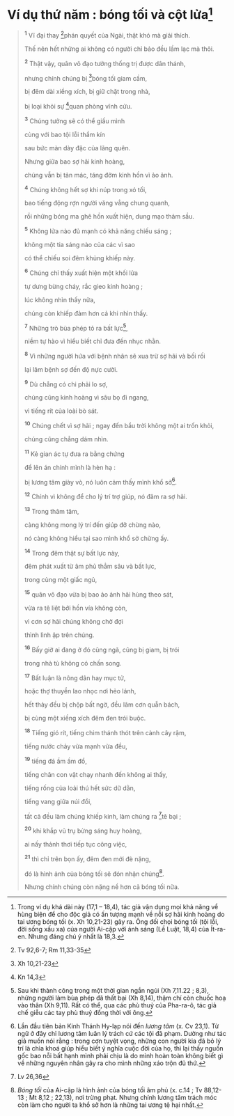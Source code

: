 # Ví dụ thứ năm : bóng tối và cột lửa[^1-39bdc0b5-dd30-4d96-8476-96ea443af22e]

> <sup><b>1</b></sup> Vĩ đại thay [^1@-39bdc0b5-dd30-4d96-8476-96ea443af22e]phán quyết của Ngài, thật khó mà giải thích.
>
> Thế nên hết những ai không có người chỉ bảo đều lầm lạc mà thôi.
>
> <sup><b>2</b></sup> Thật vậy, quân vô đạo tưởng thống trị được dân thánh,
>
> nhưng chính chúng bị [^2@-39bdc0b5-dd30-4d96-8476-96ea443af22e]bóng tối giam cầm,
>
> bị đêm dài xiềng xích, bị giữ chặt trong nhà,
>
> bị loại khỏi sự [^3@-39bdc0b5-dd30-4d96-8476-96ea443af22e]quan phòng vĩnh cửu.
>
> <sup><b>3</b></sup> Chúng tưởng sẽ có thể giấu mình
>
> cùng với bao tội lỗi thầm kín
>
> sau bức màn dày đặc của lãng quên.
>
> Nhưng giữa bao sợ hãi kinh hoàng,
>
> chúng vẫn bị tản mác, táng đởm kinh hồn vì ảo ảnh.
>
> <sup><b>4</b></sup> Chúng không hết sợ khi núp trong xó tối,
>
> bao tiếng động rợn người văng vẳng chung quanh,
>
> rồi những bóng ma ghê hồn xuất hiện, dung mạo thảm sầu.
>
> <sup><b>5</b></sup> Không lửa nào đủ mạnh có khả năng chiếu sáng ;
>
> không một tia sáng nào của các vì sao
>
> có thể chiếu soi đêm khủng khiếp này.
>
> <sup><b>6</b></sup> Chúng chỉ thấy xuất hiện một khối lửa
>
> tự dưng bừng cháy, rắc gieo kinh hoàng ;
>
> lúc không nhìn thấy nữa,
>
> chúng còn khiếp đảm hơn cả khi nhìn thấy.
>
> <sup><b>7</b></sup> Những trò bùa phép tỏ ra bất lực[^2-39bdc0b5-dd30-4d96-8476-96ea443af22e],
>
> niềm tự hào vì hiểu biết chỉ đưa đến nhục nhằn.
>
> <sup><b>8</b></sup> Vì những người hứa với bệnh nhân sẽ xua trừ sợ hãi và bối rối
>
> lại lâm bệnh sợ đến độ nực cười.
>
> <sup><b>9</b></sup> Dù chẳng có chi phải lo sợ,
>
> chúng cũng kinh hoàng vì sâu bọ đi ngang,
>
> vì tiếng rít của loài bò sát.
>
> <sup><b>10</b></sup> Chúng chết vì sợ hãi ; ngay đến bầu trời không một ai trốn khỏi,
>
> chúng cũng chẳng dám nhìn.
>
> <sup><b>11</b></sup> Kẻ gian ác tự đưa ra bằng chứng
>
> để lên án chính mình là hèn hạ :
>
> bị lương tâm giày vò, nó luôn cảm thấy mình khổ sở[^3-39bdc0b5-dd30-4d96-8476-96ea443af22e].
>
> <sup><b>12</b></sup> Chính vì không để cho lý trí trợ giúp, nó đâm ra sợ hãi.
>
> <sup><b>13</b></sup> Trong thâm tâm,
>
> càng không mong lý trí đến giúp đỡ chừng nào,
>
> nó càng không hiểu tại sao mình khổ sở chừng ấy.
>
> <sup><b>14</b></sup> Trong đêm thật sự bất lực này,
>
> đêm phát xuất từ âm phủ thẳm sâu và bất lực,
>
> trong cùng một giấc ngủ,
>
> <sup><b>15</b></sup> quân vô đạo vừa bị bao ảo ảnh hãi hùng theo sát,
>
> vừa ra tê liệt bởi hồn vía không còn,
>
> vì cơn sợ hãi chúng không chờ đợi
>
> thình lình ập trên chúng.
>
> <sup><b>16</b></sup> Bấy giờ ai đang ở đó cũng ngã, cũng bị giam, bị trói
>
> trong nhà tù không có chấn song.
>
> <sup><b>17</b></sup> Bất luận là nông dân hay mục tử,
>
> hoặc thợ thuyền lao nhọc nơi hẻo lánh,
>
> hết thảy đều bị chộp bất ngờ, đều lâm cơn quẫn bách,
>
> bị cùng một xiềng xích đêm đen trói buộc.
>
> <sup><b>18</b></sup> Tiếng gió rít, tiếng chim thánh thót trên cành cây rậm,
>
> tiếng nước chảy vừa mạnh vừa đều,
>
> <sup><b>19</b></sup> tiếng đá ầm ầm đổ,
>
> tiếng chân con vật chạy nhanh đến không ai thấy,
>
> tiếng rống của loài thú hết sức dữ dằn,
>
> tiếng vang giữa núi đồi,
>
> tất cả đều làm chúng khiếp kinh, làm chúng ra [^4@-39bdc0b5-dd30-4d96-8476-96ea443af22e]tê bại ;
>
> <sup><b>20</b></sup> khi khắp vũ trụ bừng sáng huy hoàng,
>
> ai nấy thảnh thơi tiếp tục công việc,
>
> <sup><b>21</b></sup> thì chỉ trên bọn ấy, đêm đen mới đè nặng,
>
> đó là hình ảnh của bóng tối sẽ đón nhận chúng[^4-39bdc0b5-dd30-4d96-8476-96ea443af22e].
>
> Nhưng chính chúng còn nặng nề hơn cả bóng tối nữa.

[^1-39bdc0b5-dd30-4d96-8476-96ea443af22e]: Trong ví dụ khá dài này (17,1 – 18,4), tác giả vận dụng mọi khả năng về hùng biện để cho độc giả có ấn tượng mạnh về nỗi sợ hãi kinh hoàng do tai ương bóng tối (x. Xh 10,21-23) gây ra. Ông đối chọi bóng tối (tội lỗi, đời sống xấu xa) của người Ai-cập với ánh sáng (Lề Luật, 18,4) của Ít-ra-en. Nhưng đáng chú ý nhất là 18,3.
[^2-39bdc0b5-dd30-4d96-8476-96ea443af22e]: Sau khi thành công trong một thời gian ngắn ngủi (Xh 7,11.22 ; 8,3), những người làm bùa phép đã thất bại (Xh 8,14), thậm chí còn chuốc hoạ vào thân (Xh 9,11). Rất có thể, qua các phù thuỷ của Pha-ra-ô, tác giả chế giễu các tay phù thuỷ đồng thời với ông.
[^3-39bdc0b5-dd30-4d96-8476-96ea443af22e]: Lần đầu tiên bản Kinh Thánh Hy-lạp nói đến *lương tâm* (x. Cv 23,1). Từ ngữ ở đây chỉ lương tâm luân lý trách cứ các tội đã phạm. Dường như tác giả muốn nói rằng : trong cơn tuyệt vọng, những con người kia đã bỏ lý trí là chìa khoá giúp hiểu biết ý nghĩa cuộc đời của họ, thì lại thấy nguồn gốc bao nỗi bất hạnh mình phải chịu là do mình hoàn toàn không biết gì về những nguyên nhân gây ra cho mình những xáo trộn đủ thứ.
[^4-39bdc0b5-dd30-4d96-8476-96ea443af22e]: *Bóng tối* của Ai-cập là hình ảnh của bóng tối âm phủ (x. c.14 ; Tv 88,12-13 ; Mt 8,12 ; 22,13), nơi trừng phạt. Nhưng chính lương tâm trách móc còn làm cho người ta khổ sở hơn là những tai ương tệ hại nhất.
[^1@-39bdc0b5-dd30-4d96-8476-96ea443af22e]: Tv 92,6-7; Rm 11,33-35
[^2@-39bdc0b5-dd30-4d96-8476-96ea443af22e]: Xh 10,21-23
[^3@-39bdc0b5-dd30-4d96-8476-96ea443af22e]: Kn 14,3
[^4@-39bdc0b5-dd30-4d96-8476-96ea443af22e]: Lv 26,36
